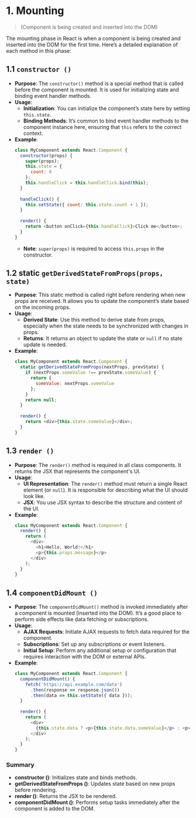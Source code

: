 # 1. Mounting
> (Component is being created and inserted into the DOM)

The mounting phase in React is when a component is being created and inserted into the DOM for the first time. Here’s a detailed explanation of each method in this phase:

## 1.1 `constructor ()`

- **Purpose**: The `constructor()` method is a special method that is called before the component is mounted. It is used for initializing state and binding event handler methods.
- **Usage**:
  - **Initialization**: You can initialize the component’s state here by setting `this.state`.
  - **Binding Methods**: It’s common to bind event handler methods to the component instance here, ensuring that `this` refers to the correct context.
- **Example**:
  ```javascript
  class MyComponent extends React.Component {
    constructor(props) {
      super(props);
      this.state = {
        count: 0
      };
      this.handleClick = this.handleClick.bind(this);
    }
    
    handleClick() {
      this.setState({ count: this.state.count + 1 });
    }
    
    render() {
      return <button onClick={this.handleClick}>Click me</button>;
    }
  }
  ```
  - **Note**: `super(props)` is required to access `this.props` in the constructor.

## 1.2 static `getDerivedStateFromProps(props, state)`

- **Purpose**: This static method is called right before rendering when new props are received. It allows you to update the component’s state based on the incoming props.
- **Usage**:
  - **Derived State**: Use this method to derive state from props, especially when the state needs to be synchronized with changes in props.
  - **Returns**: It returns an object to update the state or `null` if no state update is needed.
- **Example**:
  ```javascript
  class MyComponent extends React.Component {
    static getDerivedStateFromProps(nextProps, prevState) {
      if (nextProps.someValue !== prevState.someValue) {
        return {
          someValue: nextProps.someValue
        };
      }
      return null;
    }
    
    render() {
      return <div>{this.state.someValue}</div>;
    }
  }
  ```

## 1.3 `render () `

- **Purpose**: The `render()` method is required in all class components. It returns the JSX that represents the component's UI.
- **Usage**:
  - **UI Representation**: The `render()` method must return a single React element (or `null`). It is responsible for describing what the UI should look like.
  - **JSX**: You use JSX syntax to describe the structure and content of the UI.
- **Example**:
  ```javascript
  class MyComponent extends React.Component {
    render() {
      return (
        <div>
          <h1>Hello, World!</h1>
          <p>{this.props.message}</p>
        </div>
      );
    }
  }
  ```

## 1.4 `componentDidMount ()`

- **Purpose**: The `componentDidMount()` method is invoked immediately after a component is mounted (inserted into the DOM). It’s a good place to perform side effects like data fetching or subscriptions.
- **Usage**:
  - **AJAX Requests**: Initiate AJAX requests to fetch data required for the component.
  - **Subscriptions**: Set up any subscriptions or event listeners.
  - **Initial Setup**: Perform any additional setup or configuration that requires interaction with the DOM or external APIs.
- **Example**:
  ```javascript
  class MyComponent extends React.Component {
    componentDidMount() {
      fetch('https://api.example.com/data')
        .then(response => response.json())
        .then(data => this.setState({ data }));
    }
    
    render() {
      return (
        <div>
          {this.state.data ? <p>{this.state.data.someValue}</p> : <p>Loading...</p>}
        </div>
      );
    }
  }
  ```

### Summary

- **constructor ()**: Initializes state and binds methods.
- **getDerivedStateFromProps ()**: Updates state based on new props before rendering.
- **render ()**: Returns the JSX to be rendered.
- **componentDidMount ()**: Performs setup tasks immediately after the component is added to the DOM.